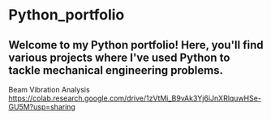 # Python_portfolio
## Welcome to my Python portfolio! Here, you'll find various projects where I've used Python to tackle mechanical engineering problems.

Beam Vibration Analysis
https://colab.research.google.com/drive/1zVtMi_B9vAk3Yj6iJnXRlquwHSe-GU5M?usp=sharing
